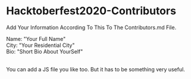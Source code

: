# Hacktoberfest2020-Contributors

Add Your Information According To This To The Contributors.md File.

Name: "Your Full Name"<br>
City: "Your Residential City"<br>
Bio: "Short Bio About YourSelf"<br>
<br>

You can add a JS file you like too. But it has to be something very useful.
